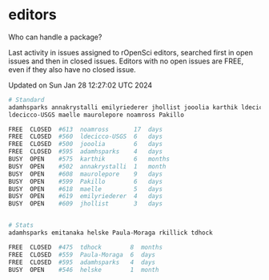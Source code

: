 # editors

Who can handle a package?

Last activity in issues assigned to rOpenSci editors, searched first in open
issues and then in closed issues. Editors with no open issues are FREE, even if
they also have no closed issue.


Updated on Sun Jan 28 12:27:02 UTC 2024

```bash
# Standard
adamhsparks annakrystalli emilyriederer jhollist jooolia karthik ldecicco
ldecicco-USGS maelle maurolepore noamross Pakillo

FREE  CLOSED  #613  noamross       17  days
FREE  CLOSED  #560  ldecicco-USGS  6   days
FREE  CLOSED  #500  jooolia        6   days
FREE  CLOSED  #595  adamhsparks    4   days
BUSY  OPEN    #575  karthik        6   months
BUSY  OPEN    #502  annakrystalli  1   month
BUSY  OPEN    #608  maurolepore    9   days
BUSY  OPEN    #599  Pakillo        6   days
BUSY  OPEN    #618  maelle         5   days
BUSY  OPEN    #619  emilyriederer  4   days
BUSY  OPEN    #609  jhollist       3   days


# Stats
adamhsparks emitanaka helske Paula-Moraga rkillick tdhock

FREE  CLOSED  #475  tdhock        8  months
FREE  CLOSED  #559  Paula-Moraga  6  days
FREE  CLOSED  #595  adamhsparks   4  days
BUSY  OPEN    #546  helske        1  month
```
